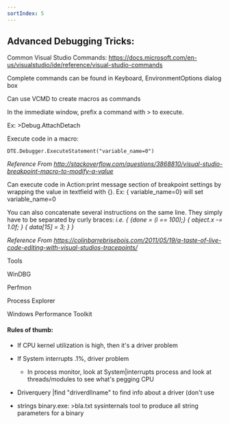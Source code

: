 ```yaml
---
sortIndex: 5
---
```


## Advanced Debugging Tricks:

Common Visual Studio Commands: <https://docs.microsoft.com/en-us/visualstudio/ide/reference/visual-studio-commands>

Complete commands can be found in Keyboard, EnvironmentOptions dialog box

Can use VCMD to create macros as commands

In the immediate window, prefix a command with > to execute.

Ex: >Debug.AttachDetach

Execute code in a macro:

```DTE.Debugger.ExecuteStatement("variable_name=0")```

*Reference From <http://stackoverflow.com/questions/3868810/visual-studio-breakpoint-macro-to-modify-a-value>*

Can execute code in Action:print message section of breakpoint settings by wrapping the value in textfield with {}. Ex: { variable_name=0} will set variable_name=0

You can also concatenate several instructions on the same line. They simply have to be separated by curly braces:
*i.e. { {done = (i == 100);} { object.x -= 1.0f; } { data\[15] = 3; } }*

*Reference From <https://colinbarrebrisebois.com/2011/05/19/a-taste-of-live-code-editing-with-visual-studios-tracepoints/>*

Tools

WinDBG

Perfmon

Process Explorer

Windows Performance Toolkit

#### Rules of thumb:

- If CPU kernel utilization is high, then it's a driver problem

- If System interrupts .1%, driver problem

  - In process monitor, look at System|interrupts process and look at threads/modules to see what's pegging CPU

- Driverquery |find "driverdllname" to find info about a driver (don't use

- strings binary.exe: >bla.txt sysinternals tool to produce all string parameters for a binary

